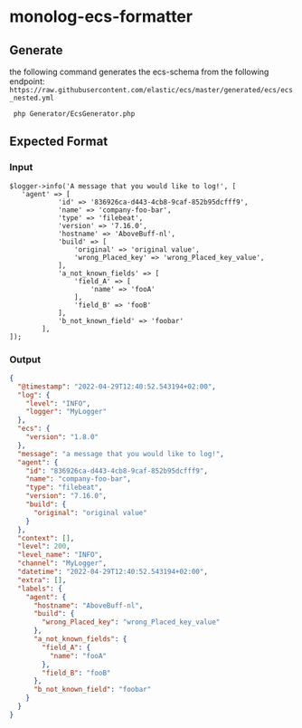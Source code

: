 # monolog-ecs-formatter

## Generate

the following command generates the ecs-schema from the following endpoint:
`https://raw.githubusercontent.com/elastic/ecs/master/generated/ecs/ecs_nested.yml`

```shell
 php Generator/EcsGenerator.php
```

## Expected Format

### Input

```shell
$logger->info('A message that you would like to log!', [
   'agent' => [
            'id' => '836926ca-d443-4cb8-9caf-852b95dcfff9',
            'name' => 'company-foo-bar',
            'type' => 'filebeat',
            'version' => '7.16.0',
            'hostname' => 'AboveBuff-nl',
            'build' => [
                'original' => 'original value',
                'wrong_Placed_key' => 'wrong_Placed_key_value',
            ],
            'a_not_known_fields' => [
                'field_A' => [
                    'name' => 'fooA'
                ],
                'field_B' => 'fooB' 
            ],
            'b_not_known_field' => 'foobar'
        ],
]);
```

### Output

```json
{
  "@timestamp": "2022-04-29T12:40:52.543194+02:00",
  "log": {
    "level": "INFO",
    "logger": "MyLogger"
  },
  "ecs": {
    "version": "1.8.0"
  },
  "message": "a message that you would like to log!",
  "agent": {
    "id": "836926ca-d443-4cb8-9caf-852b95dcfff9",
    "name": "company-foo-bar",
    "type": "filebeat",
    "version": "7.16.0",
    "build": {
      "original": "original value"
    }
  },
  "context": [],
  "level": 200,
  "level_name": "INFO",
  "channel": "MyLogger",
  "datetime": "2022-04-29T12:40:52.543194+02:00",
  "extra": [],
  "labels": {
    "agent": {
      "hostname": "AboveBuff-nl",
      "build": {
        "wrong_Placed_key": "wrong_Placed_key_value"
      },
      "a_not_known_fields": {
        "field_A": {
          "name": "fooA"
        },
        "field_B": "fooB"
      },
      "b_not_known_field": "foobar"
    }
  }
}
```
